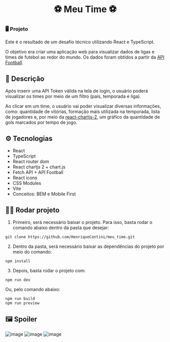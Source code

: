<h1 align="center">⚽ Meu Time ⚽</h1>

### 🖥️ Projeto

Este é o resultado de um desafio técnico utilizando React e TypeScript. 

O objetivo era criar uma aplicação web para visualizar dados de ligas e times de futebol ao redor do mundo.
Os dados foram obtidos a partir da <a href="https://www.api-football.com/documentation-v3">API Football</a>.

## 📝 Descrição

Após inserir uma API Token válida na tela de login, o usuário poderá visualizar os times por meio de um filtro (país, temporada e liga).

Ao clicar em um time, o usuário vai poder visualizar diversas informações, como: 
  quantidade de vitórias, formação mais utilizada na temporada, lista de jogadores e, por meio da <a href="https://react-chartjs-2.js.org/">react-chartjs-2</a>, um gráfico da quantidade de gols marcados por tempo de jogo.

## ⚙️ Tecnologias

- React
- TypeScript
- React router dom
- React chartjs 2 + chart.js
- Fetch API + API Football
- React icons
- CSS Modules
- Vite
- Conceitos: BEM e Mobile First

## 🏃‍♂️ Rodar projeto

1. Primeiro, será necessário baixar o projeto. Para isso, basta rodar o comando abaixo dentro da pasta que desejar:

```
git clone https://github.com/HenriqueContini/meu_time.git
```

2. Dentro da pasta, será necessário baixar as dependências do projeto por meio do comando:

```
npm install
```

3. Depois, basta rodar o projeto com:

```
npm run dev
```

  Ou, pelo comando abaixo:

```
npm run build
npm run preview
```

## 🖼️ Spoiler
![image](https://github.com/HenriqueContini/meu_time/assets/81761545/aef3a7cb-c09f-4c9b-a171-b9cd395d74d5)
![image](https://github.com/HenriqueContini/meu_time/assets/81761545/5571de61-72ef-48c2-a1c0-20f5f5268f58)
![image](https://github.com/HenriqueContini/meu_time/assets/81761545/6d1a4c65-d422-4be0-bcfa-956343955979)

